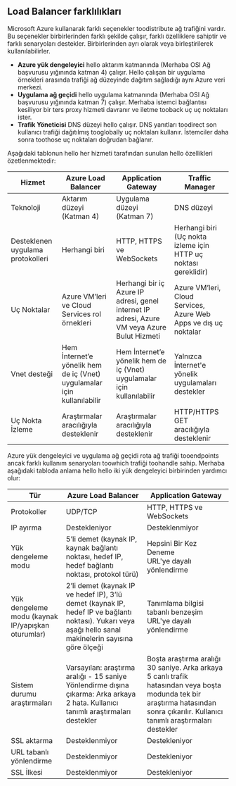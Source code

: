 ## <a name="load-balancer-differences"></a>Load Balancer farklılıkları

Microsoft Azure kullanarak farklı seçenekler toodistribute ağ trafiğini vardır. Bu seçenekler birbirlerinden farklı şekilde çalışır, farklı özelliklere sahiptir ve farklı senaryoları destekler. Birbirlerinden ayrı olarak veya birleştirilerek kullanılabilirler.

* **Azure yük dengeleyici** hello aktarım katmanında (Merhaba OSI Ağ başvurusu yığınında katman 4) çalışır. Hello çalışan bir uygulama örnekleri arasında trafiği ağ düzeyinde dağıtım sağladığı aynı Azure veri merkezi.
* **Uygulama ağ geçidi** hello uygulama katmanında (Merhaba OSI Ağ başvurusu yığınında katman 7) çalışır. Merhaba istemci bağlantısı kesiliyor bir ters proxy hizmeti davranır ve iletme tooback uç uç noktaları ister.
* **Trafik Yöneticisi** DNS düzeyi hello çalışır.  DNS yanıtları toodirect son kullanıcı trafiği dağıtılmış tooglobally uç noktaları kullanır. İstemciler daha sonra toothose uç noktaları doğrudan bağlanır.

Aşağıdaki tablonun hello her hizmeti tarafından sunulan hello özellikleri özetlenmektedir:

| Hizmet | Azure Load Balancer | Application Gateway | Traffic Manager |
| --- | --- | --- | --- |
| Teknoloji |Aktarım düzeyi (Katman 4) |Uygulama düzeyi (Katman 7) |DNS düzeyi |
| Desteklenen uygulama protokolleri |Herhangi biri |HTTP, HTTPS ve WebSockets |Herhangi biri (Uç nokta izleme için HTTP uç noktası gereklidir) |
| Uç Noktalar |Azure VM’leri ve Cloud Services rol örnekleri |Herhangi bir iç Azure IP adresi, genel internet IP adresi, Azure VM veya Azure Bulut Hizmeti |Azure VM’leri, Cloud Services, Azure Web Apps ve dış uç noktalar |
| Vnet desteği |Hem İnternet’e yönelik hem de iç (Vnet) uygulamalar için kullanılabilir |Hem İnternet’e yönelik hem de iç (Vnet) uygulamalar için kullanılabilir |Yalnızca İnternet'e yönelik uygulamaları destekler |
| Uç Nokta İzleme |Araştırmalar aracılığıyla desteklenir |Araştırmalar aracılığıyla desteklenir |HTTP/HTTPS GET aracılığıyla desteklenir |

Azure yük dengeleyici ve uygulama ağ geçidi rota ağ trafiği tooendpoints ancak farklı kullanım senaryoları toowhich trafiği toohandle sahip. Merhaba aşağıdaki tabloda anlama hello hello iki yük dengeleyici birbirinden yardımcı olur:

| Tür | Azure Load Balancer | Application Gateway |
| --- | --- | --- |
| Protokoller |UDP/TCP |HTTP, HTTPS ve WebSockets |
| IP ayırma |Destekleniyor |Desteklenmiyor |
| Yük dengeleme modu |5’li demet (kaynak IP, kaynak bağlantı noktası, hedef IP, hedef bağlantı noktası, protokol türü) |Hepsini Bir Kez Deneme<br>URL'ye dayalı yönlendirme |
| Yük dengeleme modu (kaynak IP/yapışkan oturumlar) |2’li demet (kaynak IP ve hedef IP), 3’lü demet (kaynak IP, hedef IP ve bağlantı noktası). Yukarı veya aşağı hello sanal makinelerin sayısına göre ölçeği |Tanımlama bilgisi tabanlı benzeşim<br>URL'ye dayalı yönlendirme |
| Sistem durumu araştırmaları |Varsayılan: araştırma aralığı - 15 saniye Yönlendirme dışına çıkarma: Arka arkaya 2 hata. Kullanıcı tanımlı araştırmaları destekler |Boşta araştırma aralığı 30 saniye. Arka arkaya 5 canlı trafik hatasından veya boşta modunda tek bir araştırma hatasından sonra çıkarılır. Kullanıcı tanımlı araştırmaları destekler |
| SSL aktarma |Desteklenmiyor |Destekleniyor |
| URL tabanlı yönlendirme | Desteklenmiyor | Destekleniyor|
| SSL İlkesi | Desteklenmiyor | Destekleniyor|
